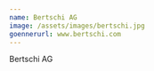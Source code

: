 ```yaml
---
name: Bertschi AG
image: /assets/images/bertschi.jpg
goennerurl: www.bertschi.com
---
```


Bertschi AG